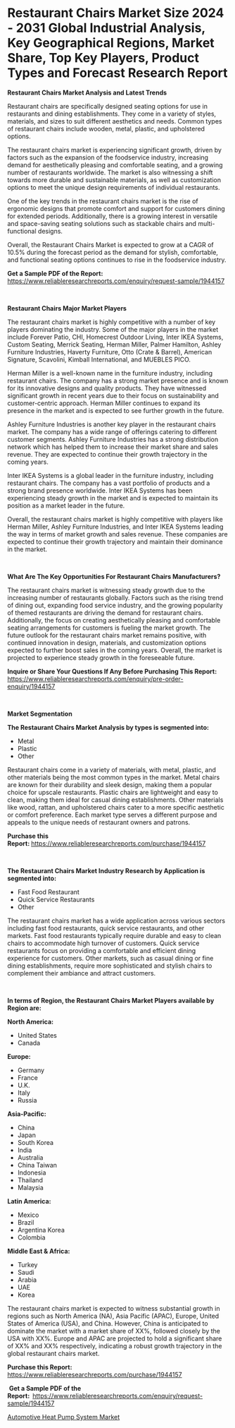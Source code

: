 <p><h1>Restaurant Chairs Market Size 2024 - 2031 Global Industrial Analysis, Key Geographical Regions, Market Share, Top Key Players, Product Types and Forecast Research Report</h1></p><p><strong>Restaurant Chairs Market Analysis and Latest Trends</strong></p>
<p><p>Restaurant chairs are specifically designed seating options for use in restaurants and dining establishments. They come in a variety of styles, materials, and sizes to suit different aesthetics and needs. Common types of restaurant chairs include wooden, metal, plastic, and upholstered options.</p><p>The restaurant chairs market is experiencing significant growth, driven by factors such as the expansion of the foodservice industry, increasing demand for aesthetically pleasing and comfortable seating, and a growing number of restaurants worldwide. The market is also witnessing a shift towards more durable and sustainable materials, as well as customization options to meet the unique design requirements of individual restaurants.</p><p>One of the key trends in the restaurant chairs market is the rise of ergonomic designs that promote comfort and support for customers dining for extended periods. Additionally, there is a growing interest in versatile and space-saving seating solutions such as stackable chairs and multi-functional designs.</p><p>Overall, the Restaurant Chairs Market is expected to grow at a CAGR of 10.5% during the forecast period as the demand for stylish, comfortable, and functional seating options continues to rise in the foodservice industry.</p></p>
<p><strong>Get a Sample PDF of the Report:&nbsp;</strong> <a href="https://www.reliableresearchreports.com/enquiry/request-sample/1944157">https://www.reliableresearchreports.com/enquiry/request-sample/1944157</a></p>
<p>&nbsp;</p>
<p><strong>Restaurant Chairs Major Market Players</strong></p>
<p><p>The restaurant chairs market is highly competitive with a number of key players dominating the industry. Some of the major players in the market include Forever Patio, CHI, Homecrest Outdoor Living, Inter IKEA Systems, Custom Seating, Merrick Seating, Herman Miller, Palmer Hamilton, Ashley Furniture Industries, Haverty Furniture, Otto (Crate & Barrel), American Signature, Scavolini, Kimball International, and MUEBLES PICO.</p><p>Herman Miller is a well-known name in the furniture industry, including restaurant chairs. The company has a strong market presence and is known for its innovative designs and quality products. They have witnessed significant growth in recent years due to their focus on sustainability and customer-centric approach. Herman Miller continues to expand its presence in the market and is expected to see further growth in the future.</p><p>Ashley Furniture Industries is another key player in the restaurant chairs market. The company has a wide range of offerings catering to different customer segments. Ashley Furniture Industries has a strong distribution network which has helped them to increase their market share and sales revenue. They are expected to continue their growth trajectory in the coming years.</p><p>Inter IKEA Systems is a global leader in the furniture industry, including restaurant chairs. The company has a vast portfolio of products and a strong brand presence worldwide. Inter IKEA Systems has been experiencing steady growth in the market and is expected to maintain its position as a market leader in the future.</p><p>Overall, the restaurant chairs market is highly competitive with players like Herman Miller, Ashley Furniture Industries, and Inter IKEA Systems leading the way in terms of market growth and sales revenue. These companies are expected to continue their growth trajectory and maintain their dominance in the market.</p></p>
<p>&nbsp;</p>
<p><strong>What Are The Key Opportunities For Restaurant Chairs Manufacturers?</strong></p>
<p><p>The restaurant chairs market is witnessing steady growth due to the increasing number of restaurants globally. Factors such as the rising trend of dining out, expanding food service industry, and the growing popularity of themed restaurants are driving the demand for restaurant chairs. Additionally, the focus on creating aesthetically pleasing and comfortable seating arrangements for customers is fueling the market growth. The future outlook for the restaurant chairs market remains positive, with continued innovation in design, materials, and customization options expected to further boost sales in the coming years. Overall, the market is projected to experience steady growth in the foreseeable future.</p></p>
<p><strong>Inquire or Share Your Questions If Any Before Purchasing This Report:</strong> <a href="https://www.reliableresearchreports.com/enquiry/pre-order-enquiry/1944157">https://www.reliableresearchreports.com/enquiry/pre-order-enquiry/1944157</a></p>
<p>&nbsp;</p>
<p><strong>Market Segmentation</strong></p>
<p><strong>The Restaurant Chairs Market Analysis by types is segmented into:</strong></p>
<p><ul><li>Metal</li><li>Plastic</li><li>Other</li></ul></p>
<p><p>Restaurant chairs come in a variety of materials, with metal, plastic, and other materials being the most common types in the market. Metal chairs are known for their durability and sleek design, making them a popular choice for upscale restaurants. Plastic chairs are lightweight and easy to clean, making them ideal for casual dining establishments. Other materials like wood, rattan, and upholstered chairs cater to a more specific aesthetic or comfort preference. Each market type serves a different purpose and appeals to the unique needs of restaurant owners and patrons.</p></p>
<p><strong>Purchase this Report:&nbsp;</strong><a href="https://www.reliableresearchreports.com/purchase/1944157">https://www.reliableresearchreports.com/purchase/1944157</a></p>
<p>&nbsp;</p>
<p><strong>The Restaurant Chairs Market Industry Research by Application is segmented into:</strong></p>
<p><ul><li>Fast Food Restaurant</li><li>Quick Service Restaurants</li><li>Other</li></ul></p>
<p><p>The restaurant chairs market has a wide application across various sectors including fast food restaurants, quick service restaurants, and other markets. Fast food restaurants typically require durable and easy to clean chairs to accommodate high turnover of customers. Quick service restaurants focus on providing a comfortable and efficient dining experience for customers. Other markets, such as casual dining or fine dining establishments, require more sophisticated and stylish chairs to complement their ambiance and attract customers.</p></p>
<p>&nbsp;</p>
<p><strong>In terms of Region, the Restaurant Chairs Market Players available by Region are:</strong></p>
<p>
    <p> <strong> North America: </strong>
        <ul>
            <li>United States</li>
            <li>Canada</li>
        </ul>
        </p> 
    <p> <strong> Europe: </strong>
        <ul>
            <li>Germany</li>
            <li>France</li>
            <li>U.K.</li>
            <li>Italy</li>
            <li>Russia</li>
        </ul>
        </p> 
    <p> <strong> Asia-Pacific: </strong>
        <ul>
            <li>China</li>
            <li>Japan</li>
            <li>South Korea</li>
            <li>India</li>
            <li>Australia</li>
            <li>China Taiwan</li>
            <li>Indonesia</li>
            <li>Thailand</li>
            <li>Malaysia</li>
        </ul>
        </p> 
    <p> <strong> Latin America: </strong>
        <ul>
            <li>Mexico</li>
            <li>Brazil</li>
            <li>Argentina Korea</li>
            <li>Colombia</li>
        </ul>
        </p> 
    <p> <strong> Middle East & Africa: </strong>
        <ul>
            <li>Turkey</li>
            <li>Saudi</li>
            <li>Arabia</li>
            <li>UAE</li>
            <li>Korea</li>
        </ul>
    </p>
    </p>
<p><p>The restaurant chairs market is expected to witness substantial growth in regions such as North America (NA), Asia Pacific (APAC), Europe, United States of America (USA), and China. However, China is anticipated to dominate the market with a market share of XX%, followed closely by the USA with XX%. Europe and APAC are projected to hold a significant share of XX% and XX% respectively, indicating a robust growth trajectory in the global restaurant chairs market.</p></p>
<p><strong>Purchase this Report: </strong><a href="https://www.reliableresearchreports.com/purchase/1944157">https://www.reliableresearchreports.com/purchase/1944157</a></p>
<p>&nbsp;<strong>Get a Sample PDF of the Report:&nbsp;&nbsp;</strong><a href="https://www.reliableresearchreports.com/enquiry/request-sample/1944157">https://www.reliableresearchreports.com/enquiry/request-sample/1944157</a></p>
<p><strong></strong></p>
<p><p><a href="https://meowing-lemming-dd3.notion.site/Automotive-Heat-Pump-System-Market-Research-Report-Provides-thorough-Industry-Overview-which-offers-53143cb618e3462a96c104626afeb198">Automotive Heat Pump System Market</a></p></p>